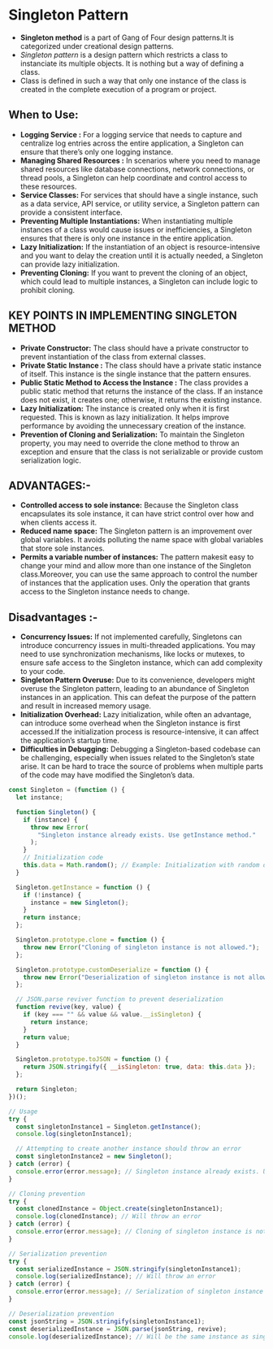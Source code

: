 # Singleton Pattern

- **Singleton method** is a part of Gang of Four design patterns.It is categorized under creational design patterns.
- _Singleton pattern_ is a design pattern which restricts a class to instanciate its multiple objects. It is nothing but a way of defining a class.
- Class is defined in such a way that only one instance of the class is created in the complete execution of a program or project.

## When to Use:

- **Logging Service :** For a logging service that needs to capture and centralize log entries across the entire application,
  a Singleton can ensure that there’s only one logging instance.
- **Managing Shared Resources :** In scenarios where you need to manage shared resources like database connections, network connections, or thread pools,
  a Singleton can help coordinate and control access to these resources.
- **Service Classes:** For services that should have a single instance, such as a data service, API service, or utility service,
  a Singleton pattern can provide a consistent interface.
- **Preventing Multiple Instantiations:** When instantiating multiple instances of a class would cause issues or inefficiencies,
  a Singleton ensures that there is only one instance in the entire application.
- **Lazy Initialization:** If the instantiation of an object is resource-intensive and you want to delay the creation until it is actually needed,
  a Singleton can provide lazy initialization.
- **Preventing Cloning:** If you want to prevent the cloning of an object, which could lead to multiple instances, a Singleton can include
  logic to prohibit cloning.

## KEY POINTS IN IMPLEMENTING SINGLETON METHOD

- **Private Constructor:** The class should have a private constructor to prevent instantiation of the class from external classes.
- **Private Static Instance :** The class should have a private static instance of itself. This instance is the single instance that the pattern ensures.
- **Public Static Method to Access the Instance :** The class provides a public static method that returns the instance of the class.
  If an instance does not exist, it creates one; otherwise, it returns the existing instance.
- **Lazy Initialization:** The instance is created only when it is first requested. This is known as lazy initialization. It helps improve performance by
  avoiding the unnecessary creation of the instance.
- **Prevention of Cloning and Serialization:** To maintain the Singleton property, you may need to override the clone method to throw an exception and ensure that the class is not serializable or provide custom serialization logic.

## ADVANTAGES:-

- **Controlled access to sole instance:** Because the Singleton class encapsulates its sole instance, it can have strict control over how and
  when clients access it.
- **Reduced name space:** The Singleton pattern is an improvement over global variables. It avoids polluting the name space with global variables
  that store sole instances.
- **Permits a variable number of instances:** The pattern makesit easy to change your mind and allow more than one instance of the Singleton class.Moreover, you can use the same approach to control the number of instances that the application uses. Only the operation that grants access
  to the Singleton instance needs to change.

## Disadvantages :-

- **Concurrency Issues:** If not implemented carefully, Singletons can introduce concurrency issues in multi-threaded applications.
  You may need to use synchronization mechanisms, like locks or mutexes, to ensure safe access to the Singleton instance, which can add
  complexity to your code.
- **Singleton Pattern Overuse:** Due to its convenience, developers might overuse the Singleton pattern, leading to an abundance of Singleton instances in an application. This can defeat the purpose of the pattern and result in increased memory usage.
- **Initialization Overhead:** Lazy initialization, while often an advantage, can introduce some overhead when the Singleton instance is first accessed.If the initialization process is resource-intensive, it can affect the application’s startup time.
- **Difficulties in Debugging:** Debugging a Singleton-based codebase can be challenging, especially when issues related to the Singleton’s state arise. It can be hard to trace the source of problems when multiple parts of the code may have modified the Singleton’s data.

```javascript
const Singleton = (function () {
  let instance;

  function Singleton() {
    if (instance) {
      throw new Error(
        "Singleton instance already exists. Use getInstance method."
      );
    }
    // Initialization code
    this.data = Math.random(); // Example: Initialization with random data
  }

  Singleton.getInstance = function () {
    if (!instance) {
      instance = new Singleton();
    }
    return instance;
  };

  Singleton.prototype.clone = function () {
    throw new Error("Cloning of singleton instance is not allowed.");
  };

  Singleton.prototype.customDeserialize = function () {
    throw new Error("Deserialization of singleton instance is not allowed.");
  };

  // JSON.parse reviver function to prevent deserialization
  function revive(key, value) {
    if (key === "" && value && value.__isSingleton) {
      return instance;
    }
    return value;
  }

  Singleton.prototype.toJSON = function () {
    return JSON.stringify({ __isSingleton: true, data: this.data });
  };

  return Singleton;
})();

// Usage
try {
  const singletonInstance1 = Singleton.getInstance();
  console.log(singletonInstance1);

  // Attempting to create another instance should throw an error
  const singletonInstance2 = new Singleton();
} catch (error) {
  console.error(error.message); // Singleton instance already exists. Use getInstance method.
}

// Cloning prevention
try {
  const clonedInstance = Object.create(singletonInstance1);
  console.log(clonedInstance); // Will throw an error
} catch (error) {
  console.error(error.message); // Cloning of singleton instance is not allowed.
}

// Serialization prevention
try {
  const serializedInstance = JSON.stringify(singletonInstance1);
  console.log(serializedInstance); // Will throw an error
} catch (error) {
  console.error(error.message); // Serialization of singleton instance is not allowed.
}

// Deserialization prevention
const jsonString = JSON.stringify(singletonInstance1);
const deserializedInstance = JSON.parse(jsonString, revive);
console.log(deserializedInstance); // Will be the same instance as singletonInstance1
```
